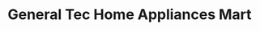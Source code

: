 ---
title: "General Tec Home Appliances Mart"
url: /karachi/general-tec-home-appliances-mart/
shop: electronics
---